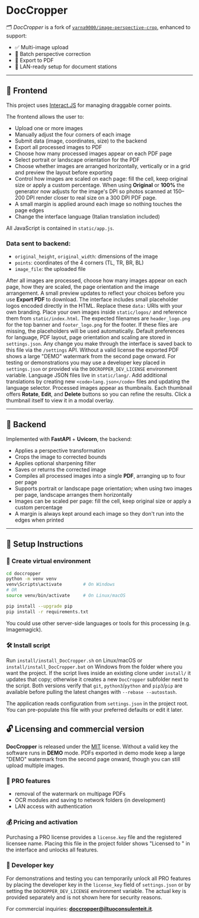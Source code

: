 # DocCropper

🗂️ *DocCropper* is a fork of [`varna9000/image-perspective-crop`](https://github.com/varna9000/image-perspective-crop), enhanced to support:

- ✅ Multi-image upload
- 📐 Batch perspective correction
- 📄 Export to PDF
- 🧰 LAN-ready setup for document stations

---

## 🔧 Frontend

This project uses [Interact.JS](https://github.com/taye/interact.js) for managing draggable corner points.

The frontend allows the user to:
- Upload one or more images
- Manually adjust the four corners of each image
- Submit data (image, coordinates, size) to the backend
- Export all processed images to PDF
- Choose how many processed images appear on each PDF page
- Select portrait or landscape orientation for the PDF
- Choose whether images are arranged horizontally, vertically or in a grid and preview the layout before exporting
- Control how images are scaled on each page: fill the cell, keep original size or apply a custom percentage.
  When using **Original** or **100%** the generator now adjusts for the image's
  DPI so photos scanned at 150–200 DPI render closer to real size on a 300 DPI
  PDF page.
- A small margin is applied around each image so nothing touches the page edges
- Change the interface language (Italian translation included)

All JavaScript is contained in `static/app.js`.

### Data sent to backend:
- `original_height`, `original_width`: dimensions of the image
- `points`: coordinates of the 4 corners (TL, TR, BR, BL)
- `image_file`: the uploaded file

After all images are processed, choose how many images appear on each page, how they are scaled, the page orientation and the image arrangement. A small preview updates to reflect your choices before you use **Export PDF** to download.
The interface includes small placeholder logos encoded directly in the HTML. Replace these `data:` URIs with your own branding. Place your own images inside `static/logos/` and reference them from `static/index.html`.
The expected filenames are `header_logo.png` for the top banner and `footer_logo.png` for the footer. If these files are missing, the placeholders will be used automatically.
Default preferences for language, PDF layout, page orientation and scaling are stored in `settings.json`. Any change you make through the interface is saved back to this file via the `/settings` API.
Without a valid license the exported PDF shows a large "DEMO" watermark from the second page onward. For testing or demonstrations you may use a developer key placed in `settings.json` or provided via the `DOCROPPER_DEV_LICENSE` environment variable.
Language JSON files live in `static/lang/`. Add additional translations by creating new `<code>lang.json</code>` files and updating the language selector.
Processed images appear as thumbnails. Each thumbnail offers **Rotate**, **Edit**, and **Delete** buttons so you can refine the results. Click a thumbnail itself to view it in a modal overlay.

---

## 🐍 Backend

Implemented with **FastAPI** + **Uvicorn**, the backend:

- Applies a perspective transformation
- Crops the image to corrected bounds
- Applies optional sharpening filter
- Saves or returns the corrected image
- Compiles all processed images into a single **PDF**, arranging up to four per page
- Supports portrait or landscape page orientation; when using two images per page, landscape arranges them horizontally
- Images can be scaled per page: fill the cell, keep original size or apply a custom percentage
- A margin is always kept around each image so they don't run into the edges when printed

---

## 🚀 Setup Instructions

### 🧱 Create virtual environment

```bash
cd doccropper
python -m venv venv
venv\Scripts\activate        # On Windows
# OR
source venv/bin/activate     # On Linux/macOS

pip install --upgrade pip
pip install -r requirements.txt
```

You could use other server-side languages or tools for this processing (e.g. Imagemagick).

### 🛠 Install script

Run `install/install_DocCropper.sh` on Linux/macOS or `install/install_DocCropper.bat` on Windows from the folder where you want the project. If the script lives inside an existing clone under `install/` it updates that copy; otherwise it creates a new `DocCropper` subfolder next to the script. Both versions verify that `git`, `python3`/`python` and `pip3`/`pip` are available before pulling the latest changes with `--rebase --autostash`.

The application reads configuration from `settings.json` in the project root. You can pre-populate this file with your preferred defaults or edit it later.

## 🔓 Licensing and commercial version

**DocCropper** is released under the [MIT](LICENSE.txt) license. Without a valid key the software runs in **DEMO** mode. PDFs exported in demo mode keep a large "DEMO" watermark from the second page onward, though you can still upload multiple images.

### 💼 PRO features

- removal of the watermark on multipage PDFs
- OCR modules and saving to network folders (in development)
- LAN access with authentication

### 💰 Pricing and activation

Purchasing a PRO license provides a `license.key` file and the registered licensee name. Placing this file in the project folder shows "Licensed to <name>" in the interface and unlocks all features.

### 🔑 Developer key

For demonstrations and testing you can temporarily unlock all PRO features by placing the developer key in the `license_key` field of `settings.json` or by setting the `DOCROPPER_DEV_LICENSE` environment variable. The actual key is provided separately and is not shown here for security reasons.

For commercial inquiries: **doccropper@iltuoconsulenteit.it**.

